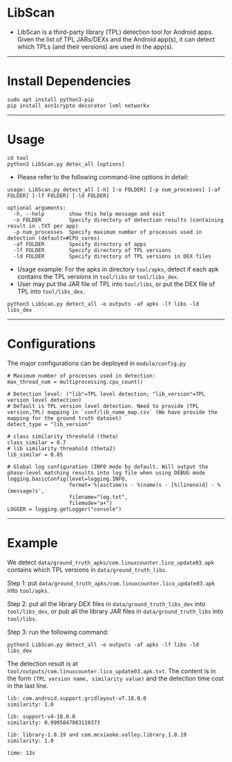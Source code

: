 # LibScan

- LibScan is a third-party library (TPL) detection tool for Android apps. Given the list of TPL JARs/DEXs and the Android app(s), it can detect which TPLs (and their versions) are used in the app(s).
------------------------

# Install Dependencies

```
sudo apt install python3-pip
pip install asn1crypto decorator lxml networkx
```
------------------------

# Usage

```
cd tool
python3 LibScan.py detec_all [options]
```
- Please refer to the following command-line options in detail:
```
usage: LibScan.py detect_all [-h] [-o FOLDER] [-p num_processes] [-af FOLDER] [-lf FOLDER] [-ld FOLDER]

optional arguments:
  -h, --help        show this help message and exit
  -o FOLDER         Specify directory of detection results (containing result in .TXT per app)
  -p num_processes  Specify maximum number of processes used in detection (default=#CPU_cores)
  -af FOLDER        Specify directory of apps
  -lf FOLDER        Specify directory of TPL versions
  -ld FOLDER        Specify directory of TPL versions in DEX files
```
- Usage example: For the apks in directory `tool/apks`, detect if each apk contains the TPL versions in `tool/libs` or `tool/libs_dex`.
- User may put the JAR file of TPL into `tool/libs`, or put the DEX file of TPL into `tool/libs_dex`.
```
python3 LibScan.py detect_all -o outputs -af apks -lf libs -ld libs_dex
```
------------------------

# Configurations

The major configurations can be deployed in `module/config.py`
```
# Maximum number of processes used in detection:
max_thread_num = multiprocessing.cpu_count()

# Detection level: ("lib"=TPL level detection; "lib_version"=TPL version level detection)
# Default is TPL version level detection. Need to provide (TPL version,TPL) mapping in `conf/lib_name_map.csv` (We have provide the mapping for the ground truth dataset)
detect_type = "lib_version"

# class similarity threshold (theta)
class_similar = 0.7
# lib similarity threahold (theta2)
lib_similar = 0.85

# Global log configuration (INFO mode by default. Will output the phase-level matching results into log file when using DEBUG mode
logging.basicConfig(level=logging.INFO,
                    format='%(asctime)s - %(name)s - [%(lineno)d] - %(message)s',
                    filename="log.txt",
                    filemode="a+")
LOGGER = logging.getLogger("console")
```
------------------------

# Example

We detect `data/ground_truth_apks/com.linuxcounter.lico_update03.apk` contains which TPL versions in `data/ground_truth_libs`.

Step 1: put `data/ground_truth_apks/com.linuxcounter.lico_update03.apk` into `tool/apks`.

Step 2: put all the library DEX files in `data/ground_truth_libs_dex` into `tool/libs_dex`, or
	pub all the library JAR files in `data/ground_truth_libs` into `tool/libs`.

Step 3: run the following command:
```
python3 LibScan.py detect_all -o outputs -af apks -lf libs -ld libs_dex
```

The detection result is at `tool/outputs/com.linuxcounter.lico_update03.apk.txt`. The content is in the form `(TPL version name, similarity value)` and the detection time cost in the last line.
```
lib: com.android.support.gridlayout-v7.18.0.0
similarity: 1.0

lib: support-v4-18.0.0
similarity: 0.9995847803110373

lib: library-1.0.19 and com.mcxiaoke.volley.library.1.0.19
similarity: 1.0

time: 13s
```

